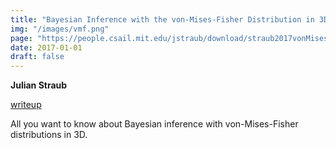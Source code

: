 ```yaml
---
title: "Bayesian Inference with the von-Mises-Fisher Distribution in 3D"
img: "/images/vmf.png"
page: "https://people.csail.mit.edu/jstraub/download/straub2017vonMisesFisherInference.pdf"
date: 2017-01-01
draft: false
---
```

**Julian Straub**

[writeup](https://people.csail.mit.edu/jstraub/download/straub2017vonMisesFisherInference.pdf)

All you want to know about Bayesian inference with von-Mises-Fisher distributions in 3D.

